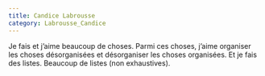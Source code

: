 ```yaml
---
title: Candice Labrousse
category: Labrousse_Candice
---
```


Je fais et j’aime beaucoup de choses. Parmi ces choses, j’aime organiser les choses désorganisées et désorganiser les choses organisées. Et je fais des listes. Beaucoup de listes (non exhaustives).
